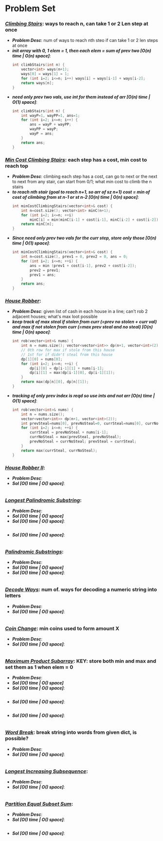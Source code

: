 # Problem Set

### ***[Climbing Stairs](https://leetcode.com/problems/climbing-stairs/)***: ways to reach n, can take 1 or 2 Len step at once
- ***Problem Desc***: num of ways to reach nth steo if can take 1 or 2 len steps at once
- ***init array with 0, 1 elem = 1, then each elem = sum of prev two [O(n) time | O(n) space]***:
  ```cpp
  int climbStairs(int n) {
      vector<int> ways(n+1);
      ways[0] = ways[1] = 1;
      for (int i=2; i<=n; i++) ways[i] = ways[i-1] + ways[i-2];
      return ways[n];
  }
  ```
- ***need only prev two vals, use int for them instead of arr [O(n) time | O(1) space]***:
  ```cpp
  int climbStairs(int n) {
      int wayP=1, wayPP=1, ans=1;
      for (int i=2; i<=n; i++) {
          ans = wayP + wayPP;
          wayPP = wayP;
          wayP = ans;
      }
      return ans;
  }
  ```

### ***[Min Cost Climbing Stairs](https://leetcode.com/problems/min-cost-climbing-stairs/)***: each step has a cost, min cost to reach top
- ***Problem Desc***: climbing each step has a cost, can go to next or the next to next from any stair, can start from 0/1; what min cost to climb the n stairs
- ***to reach nth stair (goal to reach n+1, so arr of sz n+1) cost = min of cost of climbing from st n-1 or st n-2 [O(n) time | O(n) space]***:
  ```cpp
  int minCostClimbingStairs(vector<int>& cost) {
      int n=cost.size(); vector<int> minC(n+1);
      for (int i=2; i<=n; ++i)
          minC[i] = min(minC[i-1] + cost[i-1], minC[i-2] + cost[i-2]);
      return minC[n];
  }
  ```
- ***Since need only prev two vals for the curr step, store only those [O(n) time | O(1) space]***:
  ```cpp
  int minCostClimbingStairs(vector<int>& cost) {
      int n=cost.size(), prev1 = 0, prev2 = 0, ans = 0;
      for (int i=2; i<=n; ++i) {
          ans = min (prev1 + cost[i-1], prev2 + cost[i-2]);
          prev2 = prev1;
          prev1 = ans;
      }
      return ans;
  }
  ```

### ***[House Robber](https://leetcode.com/problems/house-robber/)***:
- ***Problem Desc***: given list of cash in each house in a line; can't rob 2 adjacent houses; what's max loot possible
- ***keep track of max steal if stolen from curr (=prev no stolen + curr val) and max if not stolen from curr (=max prev steal and no steal) [O(n) time | O(n) space]***:
  ```cpp
  int rob(vector<int>& nums) {
      int n = nums.size(); vector<vector<int>> dp(n+1, vector<int>(2)); 
      // 0th row for max if stole from this house
      // 1st for if didn't steal from this house
      dp[1][0] = nums[0]; 
      for (int i=2; i<=n; ++i) {
          dp[i][0] = dp[i-1][1] + nums[i-1];
          dp[i][1] = max(dp[i-1][0], dp[i-1][1]);
      }
      return max(dp[n][0], dp[n][1]);
  }
  ```
- ***tracking of only prev index is reqd so use ints and not arr [O(n) time | O(1) space]***:
  ```cpp
  int rob(vector<int>& nums) {
      int n = nums.size();
      vector<vector<int>> dp(n+1, vector<int>(2)); 
      int prevSteal=nums[0], prevNoSteal=0, currSteal=nums[0], currNoSteal=0;
      for (int i=2; i<=n; ++i) {
          currSteal = prevNoSteal + nums[i-1];
          currNoSteal = max(prevSteal, prevNoSteal);
          prevNoSteal = currNoSteal; prevSteal = currSteal;
      }
      return max(currSteal, currNoSteal);
  }
  ```

### ***[House Robber II](https://leetcode.com/problems/house-robber-ii/)***:
- ***Problem Desc***:
- ***Sol [O() time | O() space]***:
  ```cpp
  ```

### ***[Longest Palindromic Substring](https://leetcode.com/problems/longest-palindromic-substring/)***:
- ***Problem Desc***:
- ***Sol [O() time | O() space]***
- ***Sol [O() time | O() space]***:
  ```cpp
  ```
- ***Sol [O() time | O() space]***:
  ```cpp
  ```

### ***[Palindromic Substrings](https://leetcode.com/problems/palindromic-substrings/)***:
- ***Problem Desc***:
- ***Sol [O() time | O() space]***
- ***Sol [O() time | O() space]***:
  ```cpp
  ```

### ***[Decode Ways](https://leetcode.com/problems/decode-ways/)***: num of. ways for decoding a numeric string into letters
- ***Problem Desc***:
- ***Sol [O() time | O() space]***:
  ```cpp
  ```

### ***[Coin Change](https://leetcode.com/problems/coin-change/)***: min coins used to form amount X
- ***Problem Desc***:
- ***Sol [O() time | O() space]***:
  ```cpp
  ```

### ***[Maximum Product Subarray](https://leetcode.com/problems/maximum-product-subarray/)***: KEY: store both min and max and set them as 1 when elem = 0
- ***Problem Desc***:
- ***Sol [O() time | O() space]***
- ***Sol [O() time | O() space]***:
  ```cpp
  ```
- ***Sol [O() time | O() space]***:
  ```cpp
  ```
- ***Sol [O() time | O() space]***:
  ```cpp
  ```

### ***[Word Break](https://leetcode.com/problems/word-break/)***: break string into words from given dict, is possible?    
- ***Problem Desc***:
- ***Sol [O() time | O() space]***:
  ```cpp
  ```

### ***[Longest Increasing Subsequence](https://leetcode.com/problems/longest-increasing-subsequence/)***:
- ***Problem Desc***:
- ***Sol [O() time | O() space]***:
  ```cpp
  ```

### ***[Partition Equal Subset Sum](https://leetcode.com/problems/partition-equal-subset-sum/)***:
- ***Problem Desc***:
- ***Sol [O() time | O() space]***:
  ```cpp
  ```
- ***Sol [O() time | O() space]***:
  ```cpp
  ```

